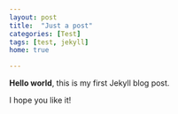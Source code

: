 ```yaml
---
layout: post
title:  "Just a post"
categories: [Test]
tags: [test, jekyll]
home: true

---
```


**Hello world**, this is my first Jekyll blog post.

I hope you like it!